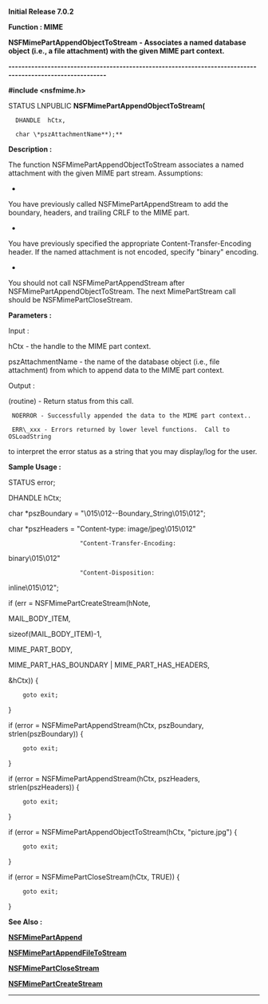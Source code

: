 




<!--
 /\* Font Definitions \*/
 @font-face
 {font-family:Courier;
 panose-1:2 7 4 9 2 2 5 2 4 4;}
@font-face
 {font-family:Helv;
 panose-1:2 11 6 4 2 2 2 3 2 4;}
@font-face
 {font-family:"Cambria Math";
 panose-1:2 4 5 3 5 4 6 3 2 4;}
 /\* Style Definitions \*/
 p.MsoNormal, li.MsoNormal, div.MsoNormal
 {margin-top:0cm;
 margin-right:0cm;
 margin-bottom:8.0pt;
 margin-left:0cm;
 line-height:107%;
 font-size:11.0pt;
 font-family:"Calibri",sans-serif;}
.MsoChpDefault
 {font-size:11.0pt;}
.MsoPapDefault
 {margin-bottom:8.0pt;
 line-height:107%;}
 /\* Page Definitions \*/
 @page WordSection1
 {size:612.0pt 792.0pt;
 margin:72.0pt 72.0pt 72.0pt 72.0pt;}
div.WordSection1
 {page:WordSection1;}
 /\* List Definitions \*/
 ol
 {margin-bottom:0cm;}
ul
 {margin-bottom:0cm;}
-->




**Initial Release 7.0.2**



**Function : MIME**



**NSFMimePartAppendObjectToStream** **- Associates
a named database object (i.e., a file attachment) with the given MIME part
context.**


**----------------------------------------------------------------------------------------------------------**



**#include <nsfmime.h>**



STATUS
LNPUBLIC **NSFMimePartAppendObjectToStream(**  

      DHANDLE  hCtx,  

      char \*pszAttachmentName**);**



**Description :**



The function
NSFMimePartAppendObjectToStream associates a named attachment with the given
MIME part stream.  Assumptions:


 


*       
You have previously called NSFMimePartAppendStream to add the
boundary, headers, and trailing CRLF to the MIME part.


*       
You have previously specified the appropriate
Content-Transfer-Encoding header.  If the named attachment is not encoded,
specify "binary" encoding.


*       
You should not call NSFMimePartAppendStream after
NSFMimePartAppendObjectToStream. The next MimePartStream call should be
NSFMimePartCloseStream.


 


**Parameters :**



Input :  

hCtx  -  the handle to the MIME part context.  

  

pszAttachmentName  -  the name of the database object (i.e., file attachment)
from which to append data to the MIME part context.  

  




Output :  

(routine)  -  Return status from this call.  

     NOERROR - Successfully appended the data to the MIME part context..  

     ERR\_xxx - Errors returned by lower level functions.  Call to OSLoadString
to interpret the error status as a string that you may display/log for the
user.  

  

  

  




 **Sample Usage :**


STATUS error;


DHANDLE hCtx;


char \*pszBoundary =
"\015\012--Boundary\_String\015\012";


char \*pszHeaders =
"Content-type: image/jpeg\015\012"


                        "Content-Transfer-Encoding:
binary\015\012"


                        "Content-Disposition:
inline\015\012";


 


if (err =
NSFMimePartCreateStream(hNote,


                                         
MAIL\_BODY\_ITEM,


                                         
sizeof(MAIL\_BODY\_ITEM)-1,


                                         
MIME\_PART\_BODY,


                                         
MIME\_PART\_HAS\_BOUNDARY | MIME\_PART\_HAS\_HEADERS,


                                         
&hCtx)) {


        goto exit;


}


 


if (error =
NSFMimePartAppendStream(hCtx, pszBoundary, strlen(pszBoundary)) {


        goto exit;


}


 


if (error =
NSFMimePartAppendStream(hCtx, pszHeaders, strlen(pszHeaders)) {


        goto exit;


}


 


if (error =
NSFMimePartAppendObjectToStream(hCtx, "picture.jpg") {


        goto exit;


}


 


if (error =
NSFMimePartCloseStream(hCtx, TRUE)) {


        goto exit;


}


 


 **See Also :**


**[NSFMimePartAppend](NSFMimePartAppend.md)**


**[NSFMimePartAppendFileToStream](NSFMimePartAppendFileToStream.md)**


**[NSFMimePartCloseStream](NSFMimePartCloseStream.md)**


**[NSFMimePartCreateStream](NSFMimePartCreateStream.md)**



----------------------------------------------------------------------------------------------------------


 





